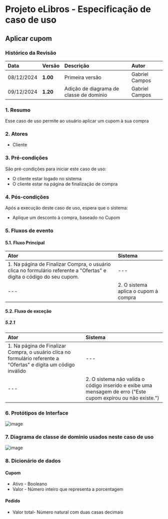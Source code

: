 # Projeto eLibros - Especificação de caso de uso

##  Aplicar cupom

### Histórico da Revisão 
|  Data  | Versão | Descrição | Autor |
|:-------|:-------|:----------|:------|
| 08/12/2024 | **1.00** | Primeira versão  | Gabriel Campos |
| 09/12/2024 | **1.20** | Adição de diagrama de classe de domínio  | Gabriel Campos |


### 1. Resumo 
Esse caso de uso permite ao usuário aplicar um cupom à sua compra

### 2. Atores 
- Cliente

### 3. Pré-condições
São pré-condições para iniciar este caso de uso:
- O cliente estar logado no sistema
- O cliente estar na página de finalização de compra
  
### 4. Pós-condições
Após a execução deste caso de uso, espera que o sistema:
- Aplique um desconto à compra, baseado no Cupom

### 5. Fluxos de evento

#### 5.1. Fluxo Principal 
|  Ator  | Sistema |
|:-------|:------- |
|1. Na página de Finalizar Compra, o usuário clica no formulário referente a "Ofertas" e digita o código do seu cupom.| --- |
| --- |2. O sistema aplica o cupom à compra | 


#### 5.2. Fluxo de exceção

##### 5.2.1
|  Ator  | Sistema |
|:-------|:------- |
|1. Na página de Finalizar Compra, o usuário clica no formulário referente a "Ofertas" e digita um código inválido| --- |
| --- |2. O sistema não valida o código inserido e exibe uma mensagem de erro ("Este cupom expirou ou não existe.") |

### 6. Protótipos de Interface
![image](https://github.com/user-attachments/assets/c10b527b-2fa8-476b-8e05-f54ec5621f6d)

### 7. Diagrama de classe de domínio usados neste caso de uso

![image](https://github.com/user-attachments/assets/b562d6d6-d151-4eb0-9485-7b16b97bc4fb)


### 8. Dicionário de dados
#### Cupom
- Ativo - Booleano
- Valor - Número inteiro que representa a porcentagem
#### Pedido
- Valor total- Número natural com duas casas decimais
